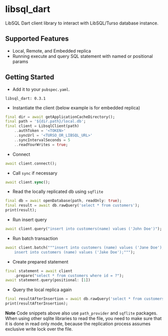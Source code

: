# libsql_dart

LibSQL Dart client library to interact with LibSQL/Turso database instance.

## Supported Features

- Local, Remote, and Embedded replica
- Running execute and query SQL statement with named or positional params

## Getting Started

- Add it to your `pubspec.yaml`.

```
libsql_dart: 0.3.1
```

- Instantiate the client (below example is for embedded replica)

```dart
final dir = await getApplicationCacheDirectory();
final path = '${dir.path}/local.db';
final client = LibsqlClient(path)
	..authToken = '<TOKEN>'
	..syncUrl = '<TURSO_OR_LIBSQL_URL>'
	..syncIntervalSeconds = 5
	..readYourWrites = true;
```

- Connect

```dart
await client.connect();
```

- Call `sync` if necessary

```dart
await client.sync();
```

- Read the locally replicated db using `sqflite`

```dart
final db = await openDatabase(path, readOnly: true);
final result = await db.rawQuery('select * from customers');
print(result);
```

- Run insert query

```dart
await client.query("insert into customers(name) values ('John Doe')");
```

- Run batch transaction

```dart
await client.batch("""insert into customers (name) values ('Jane Doe');
	insert into customers (name) values ('Jake Doe');""");
```

- Create prepared statement

```dart
final statement = await client
	.prepare("select * from customers where id = ?");
await statement.query(positional: [1])
```

- Query the local replica again

```dart
final resultAfterInsertion = await db.rawQuery('select * from customers');
print(resultAfterInsertion);
```

**Note** Code snippets above also use `path_provider` and `sqflite` packages. When using other sqlite libraries to read the file, you need to make sure that it is done in read only mode, because the replication process assumes exclusive write lock over the file.
